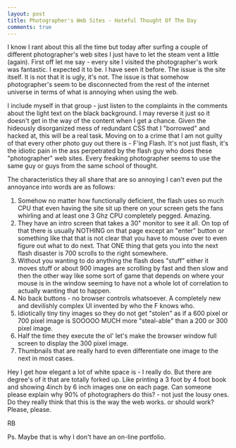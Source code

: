 ```yaml
---
layout: post
title: Photographer's Web Sites - Hateful Thought Of The Day
comments: true
---
```

I know I rant about this all the time but today after surfing a couple of different photographer's web sites I just have to let the steam vent a little (again). First off let me say - every site I visited the photographer's work was fantastic. I expected it to be. I have seen it before. The issue is the site itself. It is not that it is ugly, it's not. The issue is that somehow photographer's seem to be disconnected from the rest of the internet universe in terms of what is annoying when using the web.

I include myself in that group - just listen to the complaints in the comments about the light text on the black background. I may reverse it just so it doesn't get in the way of the content when I get a chance. Given the hideously disorganized mess of redundant CSS that I "borrowed" and hacked at, this will be a real task. Moving on to a crime that I am not guilty of that every other photo guy out there is - F'ing Flash. It's not just flash, it's the idiotic pain in the ass perpetrated by the flash guy who does these "photographer" web sites. Every freaking photographer seems to use the same guy or guys from the same school of thought.

The characteristics they all share that are so annoying I can't even put the annoyance into words are as follows:
<ol>
	<li>Somehow no matter how functionally deficient, the flash uses so much CPU that even having the site sit up there on your screen gets the fans whirling and at least one 3 Ghz CPU completely pegged. Amazing.</li>
	<li>They have an intro screen that takes a 30" monitor to see it all. On top of that there is usually NOTHING on that page except an "enter" button or something like that that is not clear that you have to mouse over to even figure out what to do next. That ONE thing that gets you into the next flash disaster is 700 scrolls to the right somewhere.</li>
	<li>Without you wanting to do anything the flash does "stuff" either it moves stuff or about 900 images are scrolling by fast and then slow and then the other way like some sort of game that depends on where your mouse is in the window seeming to have not a whole lot of correlation to actually wanting that to happen.</li>
	<li>No back buttons - no browser controls whatsoever. A completely new and devilishly complex UI invented by who the F knows who.</li>
	<li>Idiotically tiny tiny images so they do not get "stolen" as if a 600 pixel or 700 pixel image is SOOOOO MUCH more "steal-able" than a 200 or 300 pixel image.</li>
	<li>Half the time they execute the ol' let's make the browser window full screen to display the 300 pixel image.</li>
	<li>Thumbnails that are really hard to even differentiate one image to the next in most cases.</li>
</ol>
Hey I get how elegant a lot of white space is - I really do. But there are degree's of it that are totally forked up. Like printing a 3 foot by 4 foot book and showing 4inch by 6 inch images one on each page. Can someone please explain why 90% of photographers do this? - not just the lousy ones. Do they really think that this is the way the web works. or should work? Please, please.

RB

Ps. Maybe that is why I don't have an on-line portfolio.